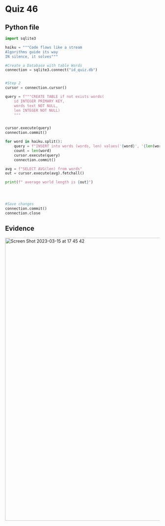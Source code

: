 # Quiz 46

## Python file
```.py
import sqlite3

haiku = """Code flows like a stream
Algorithms guide its way
IN silence, it solves"""

#Create a Database with table Words
connection = sqlite3.connect("id_quiz.db")


#Step 2
cursor = connection.cursor()

query = f"""CREATE TABLE if not exists words(
    id INTEGER PRIMARY KEY,
    words text NOT NULL,
    len INTEGER NOT NULL) 
    """


cursor.execute(query)
connection.commit()

for word in haiku.split():
    query = f"INSERT into words (words, len) values('{word}', '{len(word)}')"
    count = len(word)
    cursor.execute(query)
    connection.commit()

avg = f"SELECT AVG(len) from words"
out = cursor.execute(avg).fetchall()

print(f" average world length is {out}")




#Save changes
connection.commit()
connection.close
```

## Evidence
<img width="920" alt="Screen Shot 2023-03-15 at 17 45 42" src="https://user-images.githubusercontent.com/111941990/225255160-b52ef9bb-eeae-41c8-847e-1627e00feaa5.png">

